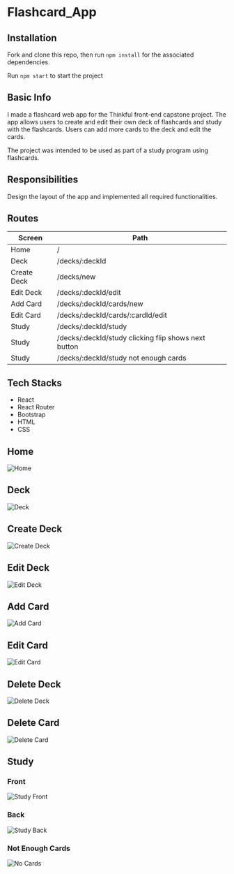 # Flashcard_App 

## Installation
Fork and clone this repo, then run `npm install` for the associated dependencies.

Run `npm start` to start the project 

## Basic Info
I made a flashcard web app for the Thinkful front-end capstone project. The app allows users to create and edit their own deck of flashcards and study with the flashcards. Users can add more cards to the deck and edit the cards.

The project was intended to be used as part of a study program using flashcards.

## Responsibilities
Design the layout of the app and implemented all required functionalities. 

## Routes
| Screen      | Path                                                  |
| ----------- | ----------------------------------------------------- |
| Home        | /                                                     |
| Deck        | /decks/:deckId                                        |
| Create Deck | /decks/new                                            |
| Edit Deck   | /decks/:deckId/edit                                   |
| Add Card    | /decks/:deckId/cards/new                              |
| Edit Card   | /decks/:deckId/cards/:cardId/edit                     |
| Study       | /decks/:deckId/study                                  |
| Study       | /decks/:deckId/study clicking flip shows next button  |
| Study       | /decks/:deckId/study not enough cards                 |

## Tech Stacks
* React
* React Router
* Bootstrap
* HTML
* CSS

## Home
![Home](/images/home.png)

## Deck
![Deck](/images/create-deck-deckId.png)

## Create Deck
![Create Deck](/images/create-deck.png)

## Edit Deck
![Edit Deck](/images/edit-deck.png)

## Add Card
![Add Card](/images/add-card.png)

## Edit Card
![Edit Card](/images/edit-card.png)

## Delete Deck
![Delete Deck](/images/delete-deck.png)

## Delete Card
![Delete Card](/images/delete-card.png)

## Study
### Front
![Study Front](/images/study-front.png)
### Back
![Study Back](/images/study-back.png)
### Not Enough Cards
![No Cards](/images/not-enough-cards.png)
